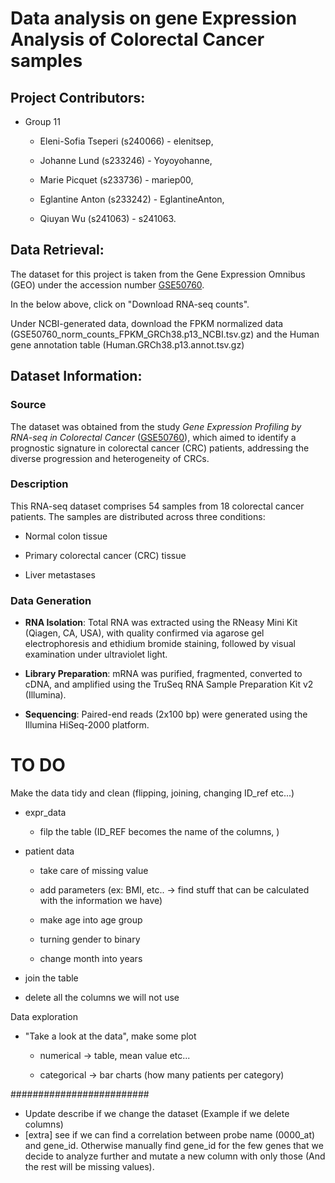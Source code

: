 # Data analysis on gene Expression Analysis of Colorectal Cancer samples

## Project Contributors:

-   Group 11

    -   Eleni-Sofia Tseperi (s240066) - elenitsep,

    -   Johanne Lund (s233246) - Yoyoyohanne,

    -   Marie Picquet (s233736) - mariep00,

    -   Eglantine Anton (s233242) - EglantineAnton,

    -   Qiuyan Wu (s241063) - s241063.

## Data Retrieval:

The dataset for this project is taken from the Gene Expression Omnibus (GEO) under the accession number [GSE50760](https://www.ncbi.nlm.nih.gov/geo/download/?acc=GSE50760 "data download").

In the below above, click on "Download RNA-seq counts".

Under NCBI-generated data, download the FPKM normalized data (GSE50760_norm_counts_FPKM_GRCh38.p13_NCBI.tsv.gz) and the Human gene annotation table (Human.GRCh38.p13.annot.tsv.gz)

## Dataset Information:

### Source

The dataset was obtained from the study *Gene Expression Profiling by RNA-seq in Colorectal Cancer* ([GSE50760](https://www.ncbi.nlm.nih.gov/geo/query/acc.cgi?acc=GSE50760)), which aimed to identify a prognostic signature in colorectal cancer (CRC) patients, addressing the diverse progression and heterogeneity of CRCs.

### Description

This RNA-seq dataset comprises 54 samples from 18 colorectal cancer patients. The samples are distributed across three conditions:

-   Normal colon tissue

-   Primary colorectal cancer (CRC) tissue

-   Liver metastases

### Data Generation

-   **RNA Isolation**: Total RNA was extracted using the RNeasy Mini Kit (Qiagen, CA, USA), with quality confirmed via agarose gel electrophoresis and ethidium bromide staining, followed by visual examination under ultraviolet light.

-   **Library Preparation**: mRNA was purified, fragmented, converted to cDNA, and amplified using the TruSeq RNA Sample Preparation Kit v2 (Illumina).

-   **Sequencing**: Paired-end reads (2x100 bp) were generated using the Illumina HiSeq-2000 platform.

# TO DO

Make the data tidy and clean (flipping, joining, changing ID_ref etc...)

-   expr_data

    -   filp the table (ID_REF becomes the name of the columns, )

-   patient data

    -   take care of missing value

    -   add parameters (ex: BMI, etc.. -\> find stuff that can be calculated with the information we have)

    -   make age into age group

    -   turning gender to binary

    -   change month into years

-   join the table

-   delete all the columns we will not use

Data exploration

-   "Take a look at the data", make some plot

    -   numerical -\> table, mean value etc...

    -   categorical -\> bar charts (how many patients per category)
    
#########################
- Update describe if we change the dataset (Example if we delete columns)
- [extra] see if we can find a correlation between probe name (0000_at) and gene_id. Otherwise manually find gene_id for the few genes that we decide to analyze further and mutate a new column with only those (And the rest will be missing values).
